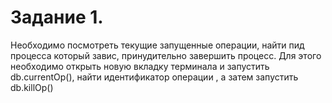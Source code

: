 Задание 1.
===

Необходимо посмотреть текущие запущенные операции, найти пид процесса который завис, принудительно завершить процесс. Для этого необходимо открыть новую вкладку терминала и запустить db.currentOp(), найти идентификатор операции , а затем запустить db.killOp()
